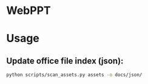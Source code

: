 WebPPT
=====



# Usage

## Update office file index (json):
```bash
python scripts/scan_assets.py assets -o docs/json/
```